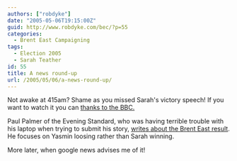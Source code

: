 ```yaml
---
authors: ["robdyke"]
date: "2005-05-06T19:15:00Z"
guid: http://www.robdyke.com/bec/?p=55
categories:
  - Brent East Campaigning
tags:
  - Election 2005
  - Sarah Teather
id: 55
title: A news round-up
url: /2005/05/06/a-news-round-up/
---
```

Not awake at 415am? Shame as you missed Sarah's victory speech! If you want to watch it you can [thanks to the BBC.](http://newssearch.bbc.co.uk/cgi-bin/search/results.pl?x=83&#038;y=19&#038;q=sarah+teather&#038;scope=newsifs_av&#038;tab=news_av)

Paul Palmer of the Evening Standard, who was having terrible trouble with his laptop when trying to submit his story, [writes about the Brent East result](http://www.thisislondon.co.uk/news/articles/18420284#). He focuses on Yasmin loosing rather than Sarah winning.

More later, when google news advises me of it!